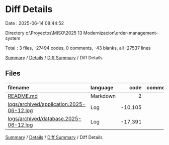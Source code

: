 # Diff Details

Date : 2025-06-14 08:44:52

Directory c:\\Proyectos\\MISO\\2025 13 Modernizacion\\order-management-system

Total : 3 files,  -27494 codes, 0 comments, -43 blanks, all -27537 lines

[Summary](results.md) / [Details](details.md) / [Diff Summary](diff.md) / Diff Details

## Files
| filename | language | code | comment | blank | total |
| :--- | :--- | ---: | ---: | ---: | ---: |
| [README.md](/README.md) | Markdown | 2 | 0 | 2 | 4 |
| [logs/archived/application.2025-06-12.log](/logs/archived/application.2025-06-12.log) | Log | -10,105 | 0 | -34 | -10,139 |
| [logs/archived/database.2025-06-12.log](/logs/archived/database.2025-06-12.log) | Log | -17,391 | 0 | -11 | -17,402 |

[Summary](results.md) / [Details](details.md) / [Diff Summary](diff.md) / Diff Details